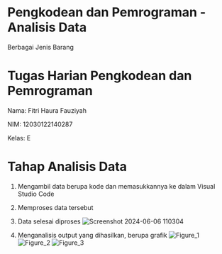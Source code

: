 # Pengkodean dan Pemrograman - Analisis Data 
Berbagai Jenis Barang

# Tugas Harian Pengkodean dan Pemrograman
Nama: Fitri Haura Fauziyah

NIM: 12030122140287

Kelas: E

# Tahap Analisis Data
1. Mengambil data berupa kode dan memasukkannya ke dalam Visual Studio Code

2. Memproses data tersebut

3. Data selesai diproses
   ![Screenshot 2024-06-06 110304](https://github.com/FitriHauraFauziyah/AnalisisDataPerusahaan-BerbagaiJenisBarang/assets/167203968/9e0493fb-ee1e-4031-98f2-02f244b3ee4f)
   
5. Menganalisis output yang dihasilkan, berupa grafik
   ![Figure_1](https://github.com/FitriHauraFauziyah/AnalisisDataPerusahaan-BerbagaiJenisBarang/assets/167203968/3776444d-7f32-4a06-84a8-14b34d120602)
   ![Figure_2](https://github.com/FitriHauraFauziyah/AnalisisDataPerusahaan-BerbagaiJenisBarang/assets/167203968/7752f152-8314-4511-97a8-b666aac37f68)
   ![Figure_3](https://github.com/FitriHauraFauziyah/AnalisisDataPerusahaan-BerbagaiJenisBarang/assets/167203968/fd03ce84-4a55-4da2-a2fa-2d33fbc6eec4)



